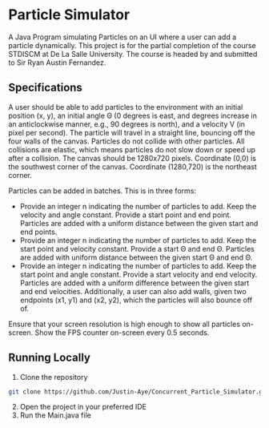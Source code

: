# Particle Simulator
A Java Program simulating Particles on an UI where a user can add a particle dynamically. This project is for the partial completion of the course STDISCM at De La Salle University. The course is headed by and submitted to Sir Ryan Austin Fernandez.

## Specifications
A user should be able to add particles to the environment with an initial position (x, y), an initial angle Θ (0 degrees is east, and degrees increase in an anticlockwise manner, e.g., 90 degrees is north), and a velocity V (in pixel per second). The particle will travel in a straight line, bouncing off the four walls of the canvas. Particles do not collide with other particles. All collisions are elastic, which means particles do not slow down or speed up after a collision. The canvas should be 1280x720 pixels. Coordinate (0,0) is the southwest corner of the canvas. Coordinate (1280,720) is the northeast corner.

Particles can be added in batches. This is in three forms:
- Provide an integer n indicating the number of particles to
add. Keep the velocity and angle constant. Provide a start
point and end point. Particles are added with a uniform
distance between the given start and end points.
- Provide an integer n indicating the number of particles to
add. Keep the start point and velocity constant. Provide a
start Θ and end Θ. Particles are added with uniform distance
between the given start Θ and end Θ.
- Provide an integer n indicating the number of particles to
add. Keep the start point and angle constant. Provide a start
velocity and end velocity. Particles are added with a uniform
difference between the given start and end velocities.
Additionally, a user can also add walls, given two endpoints
(x1, y1) and (x2, y2), which the particles will also bounce off
of.

Ensure that your screen resolution is high enough to show all particles on-screen. Show the FPS counter on-screen every 0.5 seconds.

## Running Locally
1. Clone the repository
```bash
git clone https://github.com/Justin-Aye/Concurrent_Particle_Simulator.git
```
2. Open the project in your preferred IDE
3. Run the Main.java file
